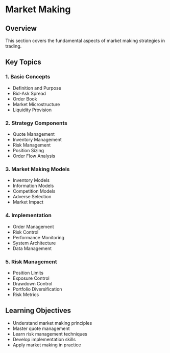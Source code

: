 # Market Making

## Overview
This section covers the fundamental aspects of market making strategies in trading.

## Key Topics

### 1. Basic Concepts
- Definition and Purpose
- Bid-Ask Spread
- Order Book
- Market Microstructure
- Liquidity Provision

### 2. Strategy Components
- Quote Management
- Inventory Management
- Risk Management
- Position Sizing
- Order Flow Analysis

### 3. Market Making Models
- Inventory Models
- Information Models
- Competition Models
- Adverse Selection
- Market Impact

### 4. Implementation
- Order Management
- Risk Control
- Performance Monitoring
- System Architecture
- Data Management

### 5. Risk Management
- Position Limits
- Exposure Control
- Drawdown Control
- Portfolio Diversification
- Risk Metrics

## Learning Objectives
- Understand market making principles
- Master quote management
- Learn risk management techniques
- Develop implementation skills
- Apply market making in practice 